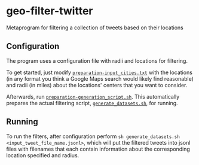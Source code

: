 # geo-filter-twitter
Metaprogram for filtering a collection of tweets based on their locations

## Configuration
The program uses a configuration file with radii and locations for filtering.

To get started, just modify [`preparation-input_cities.txt`](preparation-input_cities.txt) with the locations (in any format you think a Google Maps search would likely find reasonable) and radii (in miles) about the locations' centers that you want to consider.

Afterwards, run [`preparation-generation_script.sh`](preparation-generation_script.sh). This automatically prepares the actual filtering script, [`generate_datasets.sh`](generate_datasets.sh), for running.

## Running
To run the filters, after configuration perform `sh generate_datasets.sh <input_tweet_file_name.jsonl>`, which will put the filtered tweets into jsonl files with filenames that each contain information about the corresponding location specified and radius.
